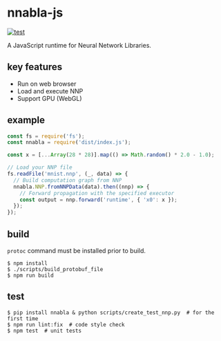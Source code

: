 # nnabla-js
[![test](https://github.com/s-takuseno/nnabla-js/actions/workflows/test.yaml/badge.svg)](https://github.com/s-takuseno/nnabla-js/actions/workflows/test.yaml)

A JavaScript runtime for Neural Network Libraries.

## key features
- Run on web browser
- Load and execute NNP
- Support GPU (WebGL)

## example
```js
const fs = require('fs');
const nnabla = require('dist/index.js');

const x = [...Array(28 * 28)].map(() => Math.random() * 2.0 - 1.0);

// Load your NNP file
fs.readFile('mnist.nnp', (_, data) => {
  // Build computation graph from NNP
  nnabla.NNP.fromNNPData(data).then((nnp) => {
    // Forward propagation with the specified executor
    const output = nnp.forward('runtime', { 'x0': x });
  });
});
```

## build
`protoc` command must be installed prior to build.

```
$ npm install
$ ./scripts/build_protobuf_file
$ npm run build
```

## test
```
$ pip install nnabla & python scripts/create_test_nnp.py  # for the first time
$ npm run lint:fix  # code style check
$ npm test  # unit tests
```

